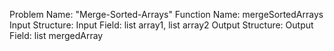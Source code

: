 Problem Name: "Merge-Sorted-Arrays"
Function Name: mergeSortedArrays
Input Structure:
Input Field: list<int> array1, list<int> array2
Output Structure:
Output Field: list<int> mergedArray
